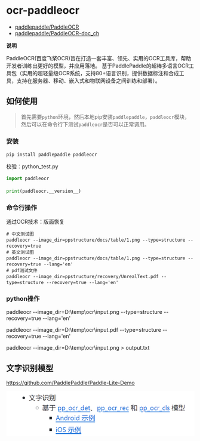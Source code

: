 # ocr-paddleocr

- [paddlepaddle/PaddleOCR](https://gitee.com/paddlepaddle/PaddleOCR)
- [paddlepaddle/PaddleOCR-doc_ch](https://gitee.com/paddlepaddle/PaddleOCR/blob/release/2.6/doc/doc_ch/quickstart.md)

**说明**

PaddleOCR(百度飞桨OCR)旨在打造一套丰富、领先、实用的OCR工具库，帮助开发者训练出更好的模型，并应用落地。
基于PaddlePaddle的超棒多语言OCR工具包（实用的超轻量级OCR系统，支持80+语言识别，提供数据标注和合成工具，支持在服务器、移动、嵌入式和物联网设备之间训练和部署）。

## 如何使用

> 首先需要`python`环境，然后本地pip安装`paddlepaddle`，`paddleocr`模块， 然后可以在命令行下测试`paddleocr`是否可以正常调用。

### 安装

```shell
pip install paddlepaddle paddleocr
```

校验：python_test.py

```python
import paddleocr

print(paddleocr.__version__)
```

### 命令行操作

通过OCR技术：版面恢复

```shell
# 中文测试图
paddleocr --image_dir=ppstructure/docs/table/1.png --type=structure --recovery=true
# 英文测试图
paddleocr --image_dir=ppstructure/docs/table/1.png --type=structure --recovery=true --lang='en'
# pdf测试文件
paddleocr --image_dir=ppstructure/recovery/UnrealText.pdf --type=structure --recovery=true --lang='en'
```

### python操作

paddleocr --image_dir=D:\temp\ocr\input.png --type=structure --recovery=true --lang='en'

paddleocr --image_dir=D:\temp\ocr\input.pdf --type=structure --recovery=true --lang='en'

paddleocr --image_dir=D:\temp\ocr\input.png > output.txt

## 文字识别模型

https://github.com/PaddlePaddle/Paddle-Lite-Demo

![img.png](img.png)